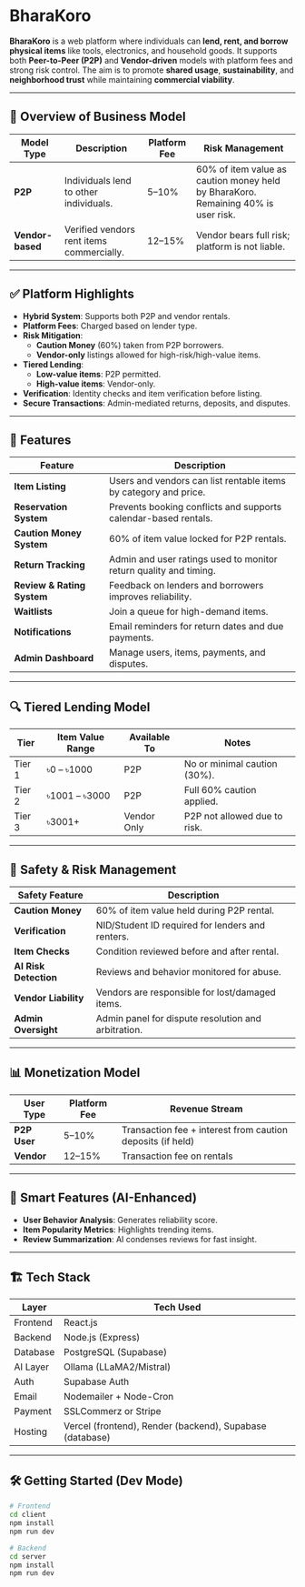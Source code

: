 # BharaKoro

**BharaKoro** is a web platform where individuals can **lend, rent, and borrow physical items** like tools, electronics, and household goods. It supports both **Peer-to-Peer (P2P)** and **Vendor-driven** models with platform fees and strong risk control. The aim is to promote **shared usage**, **sustainability**, and **neighborhood trust** while maintaining **commercial viability**.

---

## 🔹 Overview of Business Model

| Model Type     | Description                                 | Platform Fee | Risk Management                                                                 |
|----------------|---------------------------------------------|--------------|----------------------------------------------------------------------------------|
| **P2P**        | Individuals lend to other individuals.      | 5–10%        | 60% of item value as caution money held by BharaKoro. Remaining 40% is user risk. |
| **Vendor-based** | Verified vendors rent items commercially. | 12–15%       | Vendor bears full risk; platform is not liable.                                  |

---

## ✅ Platform Highlights

- **Hybrid System**: Supports both P2P and vendor rentals.
- **Platform Fees**: Charged based on lender type.
- **Risk Mitigation**:
  - **Caution Money** (60%) taken from P2P borrowers.
  - **Vendor-only** listings allowed for high-risk/high-value items.
- **Tiered Lending**:
  - **Low-value items**: P2P permitted.
  - **High-value items**: Vendor-only.
- **Verification**: Identity checks and item verification before listing.
- **Secure Transactions**: Admin-mediated returns, deposits, and disputes.

---

## 🎯 Features

| Feature                    | Description                                                               |
|----------------------------|---------------------------------------------------------------------------|
| **Item Listing**           | Users and vendors can list rentable items by category and price.          |
| **Reservation System**     | Prevents booking conflicts and supports calendar-based rentals.           |
| **Caution Money System**   | 60% of item value locked for P2P rentals.                                 |
| **Return Tracking**        | Admin and user ratings used to monitor return quality and timing.         |
| **Review & Rating System** | Feedback on lenders and borrowers improves reliability.                   |
| **Waitlists**              | Join a queue for high-demand items.                                       |
| **Notifications**          | Email reminders for return dates and due payments.                        |
| **Admin Dashboard**        | Manage users, items, payments, and disputes.                              |

---

## 🔍 Tiered Lending Model

| Tier   | Item Value Range | Available To | Notes                          |
|--------|------------------|--------------|--------------------------------|
| Tier 1 | ৳0 – ৳1000        | P2P          | No or minimal caution (30%).   |
| Tier 2 | ৳1001 – ৳3000     | P2P          | Full 60% caution applied.      |
| Tier 3 | ৳3001+            | Vendor Only  | P2P not allowed due to risk.   |

---

## 🔐 Safety & Risk Management

| Safety Feature         | Description                                                      |
|------------------------|------------------------------------------------------------------|
| **Caution Money**      | 60% of item value held during P2P rental.                        |
| **Verification**       | NID/Student ID required for lenders and renters.                |
| **Item Checks**        | Condition reviewed before and after rental.                      |
| **AI Risk Detection**  | Reviews and behavior monitored for abuse.                        |
| **Vendor Liability**   | Vendors are responsible for lost/damaged items.                  |
| **Admin Oversight**    | Admin panel for dispute resolution and arbitration.              |

---

## 📊 Monetization Model

| User Type   | Platform Fee | Revenue Stream                                           |
|-------------|--------------|-----------------------------------------------------------|
| **P2P User**| 5–10%        | Transaction fee + interest from caution deposits (if held)|
| **Vendor**  | 12–15%       | Transaction fee on rentals                                |

---

## 🧠 Smart Features (AI-Enhanced)

- **User Behavior Analysis**: Generates reliability score.
- **Item Popularity Metrics**: Highlights trending items.
- **Review Summarization**: AI condenses reviews for fast insight.

---

## 🏗️ Tech Stack

| Layer       | Tech Used            |
|-------------|----------------------|
| Frontend    | React.js             |
| Backend     | Node.js (Express)    |
| Database    | PostgreSQL (Supabase)|
| AI Layer    | Ollama (LLaMA2/Mistral) |
| Auth        | Supabase Auth        |
| Email       | Nodemailer + Node-Cron|
| Payment     | SSLCommerz or Stripe |
| Hosting     | Vercel (frontend), Render (backend), Supabase (database) |

---

## 🛠️ Getting Started (Dev Mode)

```bash
# Frontend
cd client
npm install
npm run dev

# Backend
cd server
npm install
npm run dev
